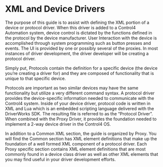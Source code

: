 
# XML and Device Drivers


The purpose of this guide is to assist with defining the XML portion of a device or protocol driver. When this driver is added to a Control4 Automation system, device control is dictated by the functions defined in the protocol by the device manufacturer. User Interaction with the device is accomplished through system programming such as button presses and events. The UI is provided by one or possibly several of the proxies. In most instances of driver development, the driver developer will be creating a protocol driver.

Simply put, Protocols contain the definition for a specific device (the device you’re creating a driver for) and they are composed of functionality that is unique to that specific device.

Protocols are important as two similar devices may have the same functionality but utilize a very different command syntax. A protocol driver provides the device-specific information needed to communicate with the Control4 system.  Inside of your device driver, protocol code is written in XML and Lua which is an embedded scripting language delivered with the DriverWorks SDK. The resulting file is referred to as the “Protocol Driver”. When combined with the Proxy Driver, it provides the foundation needed to implement a 2-way device driver in the Control4 OS.

In addition to a Common XML section, the guide is organized by Proxy. You will find the Common section has XML element definitions that make up the foundation of a well formed XML component of a protocol driver. Each Proxy specific section contains XML element definitions that are most commonly found in a device class driver as well as other XML elements that you may find useful in your driver development efforts.
